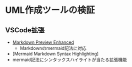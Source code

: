 # UML作成ツールの検証

## VSCode拡張

- [Markdown Preview Enhanced](https://marketplace.visualstudio.com/items?itemName=shd101wyy.markdown-preview-enhanced)
  - Markdownのmermaid記法に対応
- [Mermaid Markdown Syntax Highlighting]
 - mermaid記法にシンタックスハイライトが当たる拡張機能
